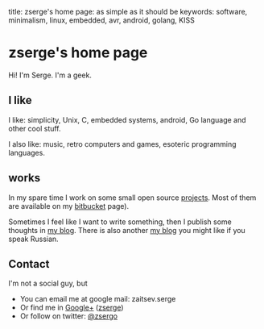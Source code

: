 title: zserge's home page: as simple as it should be
keywords: software, minimalism, linux, embedded, avr, android, golang, KISS

zserge's home page
==================

Hi! I'm Serge. I'm a geek.


I like
------

I like: simplicity, Unix, C, embedded systems, android, Go language and other
cool stuff.

I also like: music, retro computers and games, esoteric programming languages.

works
-----

In my spare time I work on some small open source [projects](/projects.html).
Most of them are available on my [bitbucket](http://bitbucket.org/zserge)
page).

Sometimes I feel like I want to write something, then I publish some thoughts
in [my blog](/blog.html). There is also another [my
blog](http://zserge.wordpress.com) you might like if you speak Russian.

Contact
-------

I'm not a social guy, but

* You can email me at google mail: zaitsev.serge
* Or find me in [Google+](https://plus.google.com/u/0/104057808671137811338/) 
  ([zserge](http://gplus.to/zserge))
* Or follow on twitter: [@zsergo](http://twitter.com/zsergo)

